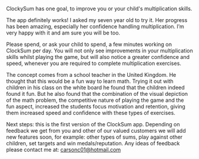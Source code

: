 ClockySum has one goal, to improve you or your child's multiplication skills.

The app definitely works! I asked my seven year old to try it. Her progress has been amazing, especially her confidence handling multiplication. I’m very happy with it and am sure you will be too.

Please spend, or ask your child to spend,  a few minutes working on ClockSum per day.  You will not only see improvements in your multiplication skills whilst playing the game, but will also notice a greater confidence and speed, whenever you are required to complete multiplication exercises.

The concept comes from a school teacher in the United Kingdom. He thought that this would be a fun way to learn math. Trying it out with children in his class on the white board he found that the children indeed found it fun. But he also found that the combination of the visual depiction of the math problem, the competitive nature of playing the game and the fun aspect, increased the students focus motivation and retention, giving them increased speed and confidence with these types of exercises.

Next steps: this is the first version of the ClockSum app. Depending on feedback we get from you and other of our valued customers we will add new features soon, for example: other types of sums, play against other children, set targets and win medals/reputation. Any ideas of feedback please contact me at: carsonc01@hotmail.com


